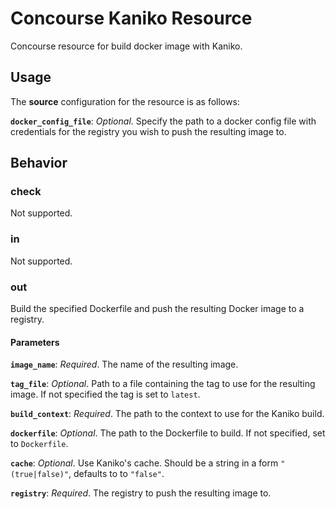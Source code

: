 # Concourse Kaniko Resource
Concourse resource for build docker image with Kaniko.

## Usage
The **source** configuration for the resource is as follows:

**`docker_config_file`**: *Optional*. Specify the path to a docker config file with credentials for the registry you wish
to push the resulting image to.

## Behavior

### check
Not supported.

### in
Not supported.

### out
Build the specified Dockerfile and push the resulting Docker image to a registry.

#### Parameters
**`image_name`**: *Required*. The name of the resulting image.

**`tag_file`**: *Optional*. Path to a file containing the tag to use for the resulting image. If not specified the tag is set to `latest`.

**`build_context`**: *Required*. The path to the context to use for the Kaniko build.

**`dockerfile`**: *Optional*. The path to the Dockerfile to build. If not specified, set to `Dockerfile`.

**`cache`**: *Optional*. Use Kaniko's cache. Should be a string in a form `"(true|false)"`, defaults to to `"false"`.

**`registry`**: *Required*. The registry to push the resulting image to.

